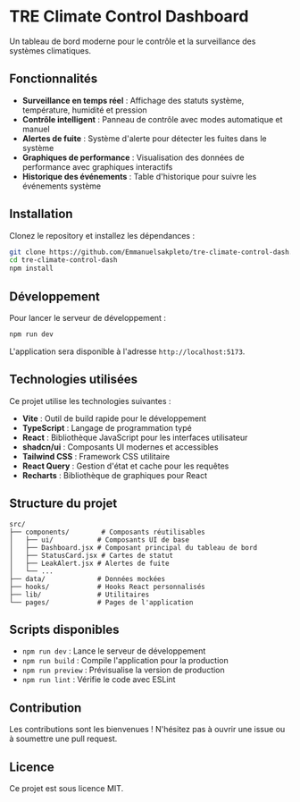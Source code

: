 # TRE Climate Control Dashboard

Un tableau de bord moderne pour le contrôle et la surveillance des systèmes climatiques.

## Fonctionnalités

- **Surveillance en temps réel** : Affichage des statuts système, température, humidité et pression
- **Contrôle intelligent** : Panneau de contrôle avec modes automatique et manuel
- **Alertes de fuite** : Système d'alerte pour détecter les fuites dans le système
- **Graphiques de performance** : Visualisation des données de performance avec graphiques interactifs
- **Historique des événements** : Table d'historique pour suivre les événements système

## Installation

Clonez le repository et installez les dépendances :

```bash
git clone https://github.com/Emmanuelsakpleto/tre-climate-control-dash.git
cd tre-climate-control-dash
npm install
```

## Développement

Pour lancer le serveur de développement :

```bash
npm run dev
```

L'application sera disponible à l'adresse `http://localhost:5173`.

## Technologies utilisées

Ce projet utilise les technologies suivantes :

- **Vite** : Outil de build rapide pour le développement
- **TypeScript** : Langage de programmation typé
- **React** : Bibliothèque JavaScript pour les interfaces utilisateur
- **shadcn/ui** : Composants UI modernes et accessibles
- **Tailwind CSS** : Framework CSS utilitaire
- **React Query** : Gestion d'état et cache pour les requêtes
- **Recharts** : Bibliothèque de graphiques pour React

## Structure du projet

```
src/
├── components/        # Composants réutilisables
│   ├── ui/           # Composants UI de base
│   ├── Dashboard.jsx # Composant principal du tableau de bord
│   ├── StatusCard.jsx # Cartes de statut
│   ├── LeakAlert.jsx # Alertes de fuite
│   └── ...
├── data/             # Données mockées
├── hooks/            # Hooks React personnalisés
├── lib/              # Utilitaires
└── pages/            # Pages de l'application
```

## Scripts disponibles

- `npm run dev` : Lance le serveur de développement
- `npm run build` : Compile l'application pour la production
- `npm run preview` : Prévisualise la version de production
- `npm run lint` : Vérifie le code avec ESLint

## Contribution

Les contributions sont les bienvenues ! N'hésitez pas à ouvrir une issue ou à soumettre une pull request.

## Licence

Ce projet est sous licence MIT.
